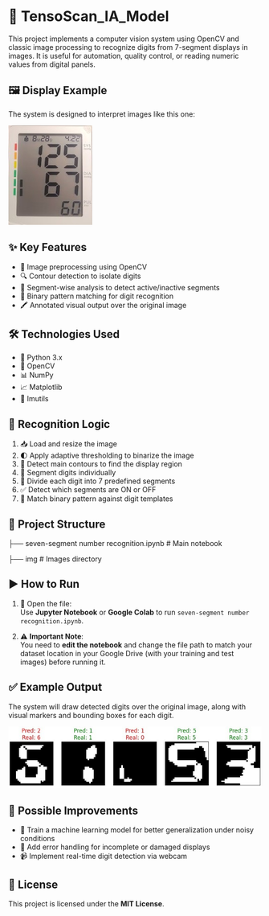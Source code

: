 # 🔢 TensoScan_IA_Model

This project implements a computer vision system using OpenCV and classic image processing to recognize digits from 7-segment displays in images. It is useful for automation, quality control, or reading numeric values from digital panels.

## 🖼️ Display Example

The system is designed to interpret images like this one:

![display-image](img/seven_segment_display.jpg)

## ✨ Key Features

- 🧹 Image preprocessing using OpenCV  
- 🔍 Contour detection to isolate digits  
- 🧩 Segment-wise analysis to detect active/inactive segments  
- 🔢 Binary pattern matching for digit recognition  
- 🖍️ Annotated visual output over the original image  

## 🛠️ Technologies Used

- 🐍 Python 3.x  
- 🧊 OpenCV  
- 📊 NumPy  
- 📈 Matplotlib  
- 🧰 Imutils  

## 🧠 Recognition Logic

1. 📥 Load and resize the image  
2. 🌓 Apply adaptive thresholding to binarize the image  
3. 🔎 Detect main contours to find the display region  
4. 🔢 Segment digits individually  
5. 🔲 Divide each digit into 7 predefined segments  
6. ✅ Detect which segments are ON or OFF  
7. 🔢 Match binary pattern against digit templates  

## 📁 Project Structure

├── seven-segment number recognition.ipynb # Main notebook

├── img # Images directory

## ▶️ How to Run

1. 📂 Open the file:  
   Use **Jupyter Notebook** or **Google Colab** to run `seven-segment number recognition.ipynb`.

2. ⚠️ **Important Note**:  
   You need to **edit the notebook** and change the file path to match your dataset location in your Google Drive (with your training and test images) before running it.

## ✅ Example Output

The system will draw detected digits over the original image, along with visual markers and bounding boxes for each digit.

![display-image](img/output_example.jpg)

## 🚀 Possible Improvements

- 🧠 Train a machine learning model for better generalization under noisy conditions  
- 🧯 Add error handling for incomplete or damaged displays  
- 📹 Implement real-time digit detection via webcam  

## 📄 License

This project is licensed under the **MIT License**.
